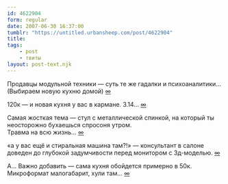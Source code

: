 ```yaml
---
id: 4622904
form: regular
date: 2007-06-30 16:37:00
tumblr: "https://untitled.urbansheep.com/post/4622904"
title:
tags:
    - post
    - твиты
layout: post-text.njk
---
```


<p>Продавцы модульной техники — суть те же гадалки и психоаналитики&hellip; (Выбираем новую кухню домой) <a href="http://twitter.com/urbansheep/statuses/127758222">∞</a></p>

<p>120к — и новая кухня у вас в кармане. 3.14… <a href="http://twitter.com/urbansheep/statuses/127819942">∞</a></p>

<p>Самая жосткая тема — стул с металлической спинкой, на который ты неосторожно бухаешься спросоня утром.<br/>
Травма на всю жизнь&hellip; <a href="http://twitter.com/urbansheep/statuses/127767632">∞</a></p>

<p>«а у вас ещё и стиральная машина там?!» — консультант в салоне доведен до глубокой задумчивости перед монитором с 3д-моделью. <a href="http://twitter.com/urbansheep/statuses/127784072">∞</a></p>

<p>А&hellip; Важно добавить — сама кухня обойдется примерно в 50к. Микроформат малогабарит, хули там&hellip; <a href="http://twitter.com/urbansheep/statuses/127828052">∞</a></p>

